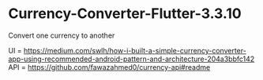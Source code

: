 # Currency-Converter-Flutter-3.3.10
Convert one currency to another 

UI   = https://medium.com/swlh/how-i-built-a-simple-currency-converter-app-using-recommended-android-pattern-and-architecture-204a3bbfc142
API  = https://github.com/fawazahmed0/currency-api#readme
